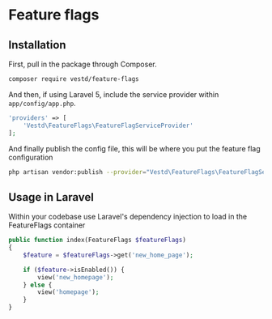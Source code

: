 # Feature flags

## Installation

First, pull in the package through Composer.

```bash
composer require vestd/feature-flags
```

And then, if using Laravel 5, include the service provider within `app/config/app.php`.

```php
'providers' => [
    'Vestd\FeatureFlags\FeatureFlagServiceProvider'
];
```

And finally publish the config file, this will be where you put the feature flag configuration

```bash
php artisan vendor:publish --provider="Vestd\FeatureFlags\FeatureFlagServiceProvider"
```

## Usage in Laravel

Within your codebase use Laravel's dependency injection to load in the FeatureFlags container

```php
public function index(FeatureFlags $featureFlags)
{
    $feature = $featureFlags->get('new_home_page');

    if ($feature->isEnabled()) {
        view('new_homepage');
    } else {
        view('homepage');
    }
}
```
